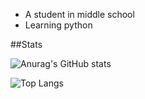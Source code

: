 - A student in middle school
- Learning python

##Stats

![Anurag's GitHub stats](https://github-readme-stats.vercel.app/api?username=Kingsley1116&count_private=true&show_icons=true&theme=maroongold)

![Top Langs](https://github-readme-stats.vercel.app/api/top-langs/?username=Kingsley1116&layout=compact&theme=maroongold)

